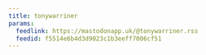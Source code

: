 ```yaml
---
title: tonywarriner
params:
  feedlink: https://mastodonapp.uk/@tonywarriner.rss
  feedid: f5514e6b4d3d9023c1b3eeff7006cf51
---
```

